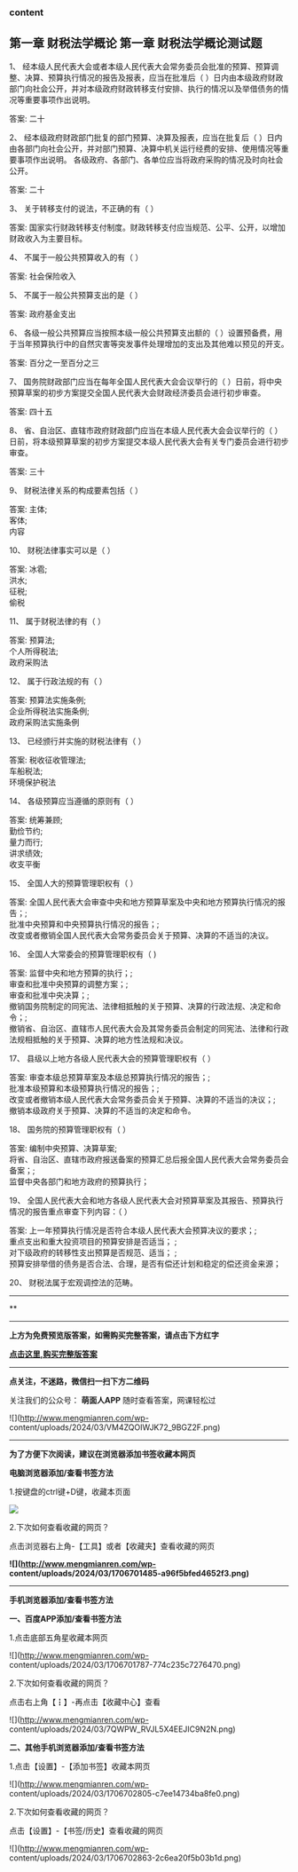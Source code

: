 ### content

## 第一章 财税法学概论 第一章 财税法学概论测试题

1、 经本级人民代表大会或者本级人民代表大会常务委员会批准的预算、预算调整、决算、预算执行情况的报告及报表，应当在批准后（
）日内由本级政府财政部门向社会公开，并对本级政府财政转移支付安排、执行的情况以及举借债务的情况等重要事项作出说明。

答案: 二十  

2、 经本级政府财政部门批复的部门预算、决算及报表，应当在批复后（
）日内由各部门向社会公开，并对部门预算、决算中机关运行经费的安排、使用情况等重要事项作出说明。 各级政府、各部门、各单位应当将政府采购的情况及时向社会公开。

答案: 二十

3、 关于转移支付的说法，不正确的有（ ）

答案: 国家实行财政转移支付制度。财政转移支付应当规范、公平、公开，以增加财政收入为主要目标。

4、 不属于一般公共预算收入的有（ ）

答案: 社会保险收入

5、 不属于一般公共预算支出的是（ ）

答案: 政府基金支出

6、 各级一般公共预算应当按照本级一般公共预算支出额的（ ）设置预备费，用于当年预算执行中的自然灾害等突发事件处理增加的支出及其他难以预见的开支。

答案: 百分之一至百分之三

7、 国务院财政部门应当在每年全国人民代表大会会议举行的（ ）日前，将中央预算草案的初步方案提交全国人民代表大会财政经济委员会进行初步审查。

答案: 四十五

8、 省、自治区、直辖市政府财政部门应当在本级人民代表大会会议举行的（ ）日前，将本级预算草案的初步方案提交本级人民代表大会有关专门委员会进行初步审查。

答案: 三十

9、 财税法律关系的构成要素包括（ ）

答案: 主体;  
客体;  
内容

10、 财税法律事实可以是（ ）

答案: 冰雹;  
洪水;  
征税;  
偷税

11、 属于财税法律的有（ ）

答案: 预算法;  
个人所得税法;  
政府采购法

12、 属于行政法规的有（ ）

答案: 预算法实施条例;  
企业所得税法实施条例;  
政府采购法实施条例

13、 已经颁行并实施的财税法律有（ ）

答案: 税收征收管理法;  
车船税法;  
环境保护税法

14、 各级预算应当遵循的原则有（ ）

答案: 统筹兼顾;  
勤俭节约;  
量力而行;  
讲求绩效;  
收支平衡

15、 全国人大的预算管理职权有（ ）

答案: 全国人民代表大会审查中央和地方预算草案及中央和地方预算执行情况的报告；;  
批准中央预算和中央预算执行情况的报告；;  
改变或者撤销全国人民代表大会常务委员会关于预算、决算的不适当的决议。

16、 全国人大常委会的预算管理职权有（ )

答案: 监督中央和地方预算的执行；;  
审查和批准中央预算的调整方案；;  
审查和批准中央决算；;  
撤销国务院制定的同宪法、法律相抵触的关于预算、决算的行政法规、决定和命令；;  
撤销省、自治区、直辖市人民代表大会及其常务委员会制定的同宪法、法律和行政法规相抵触的关于预算、决算的地方性法规和决议。

17、 县级以上地方各级人民代表大会的预算管理职权有（ ）

答案: 审查本级总预算草案及本级总预算执行情况的报告；;  
批准本级预算和本级预算执行情况的报告；;  
改变或者撤销本级人民代表大会常务委员会关于预算、决算的不适当的决议；;  
撤销本级政府关于预算、决算的不适当的决定和命令。

18、 国务院的预算管理职权有（ ）

答案: 编制中央预算、决算草案;  
将省、自治区、直辖市政府报送备案的预算汇总后报全国人民代表大会常务委员会备案；;  
监督中央各部门和地方政府的预算执行；

19、 全国人民代表大会和地方各级人民代表大会对预算草案及其报告、预算执行情况的报告重点审查下列内容：（ ）

答案: 上一年预算执行情况是否符合本级人民代表大会预算决议的要求；;  
重点支出和重大投资项目的预算安排是否适当； ;  
对下级政府的转移性支出预算是否规范、适当； ;  
预算安排举借的债务是否合法、合理，是否有偿还计划和稳定的偿还资金来源；

20、 财税法属于宏观调控法的范畴。

* * *

**

* * *

**上方为免费预览版答案，如需购买完整答案，请点击下方红字**

[**点击这里,购买完整版答案**](http://mooc.mengmianren.com/mooc/100650.html)

* * *

**点关注，不迷路，微信扫一扫下方二维码**

关注我们的公众号： **萌面人APP** 随时查看答案，网课轻松过

![](http://www.mengmianren.com/wp-
content/uploads/2024/03/VM4ZQOIWJK72_9BGZ2F.png)

* * *

**为了方便下次阅读，建议在浏览器添加书签收藏本网页**

**电脑浏览器添加/查看书签方法**

1.按键盘的ctrl键+D键，收藏本页面

![](http://www.mengmianren.com/wp-content/uploads/2024/03/AF9T_JKKHAJN.png)

2.下次如何查看收藏的网页？

点击浏览器右上角-【工具】或者【收藏夹】查看收藏的网页

**![](http://www.mengmianren.com/wp-
content/uploads/2024/03/1706701485-a96f5bfed4652f3.png)**

* * *

**手机浏览器添加/查看书签方法**

**一、百度APP添加/查看书签方法**

1.点击底部五角星收藏本网页

![](http://www.mengmianren.com/wp-
content/uploads/2024/03/1706701787-774c235c7276470.png)

2.下次如何查看收藏的网页？

点击右上角【┇】-再点击【收藏中心】查看

![](http://www.mengmianren.com/wp-
content/uploads/2024/03/7QWPW_RVJL5X4EEJIC9N2N.png)

**二、其他手机浏览器添加/查看书签方法**

1.点击【设置】-【添加书签】收藏本网页

![](http://www.mengmianren.com/wp-
content/uploads/2024/03/1706702805-c7ee14734ba8fe0.png)

2.下次如何查看收藏的网页？

点击【设置】-【书签/历史】查看收藏的网页

![](http://www.mengmianren.com/wp-
content/uploads/2024/03/1706702863-2c6ea20f5b03b1d.png)

